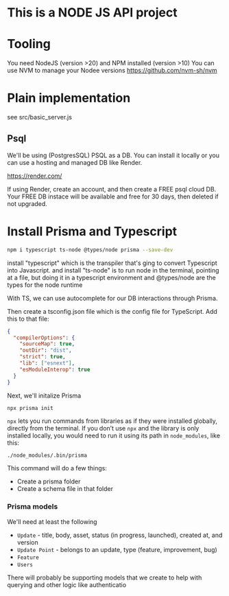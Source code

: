 # This is a NODE JS API project

# Tooling

You need NodeJS (version >20) and NPM installed (version >10)
You can use NVM to manage your Nodee versions https://github.com/nvm-sh/nvm

# Plain implementation

see src/basic_server.js

## Psql

We'll be using (PostgresSQL) PSQL as a DB.
You can install it locally or you can use a hosting and managed DB like Render.

https://render.com/

If using Render, create an account, and then create a FREE psql cloud DB.
Your FREE DB instace will be available and free for 30 days, then deleted if not upgraded.

# Install Prisma and Typescript

```bash
npm i typescript ts-node @types/node prisma --save-dev
```

install "typescript" which is the transpiler that's ging to convert Typescript into Javascript.
and install "ts-node" is to run node in the terminal, pointing at a file, but doing it in a typescript environment
and @types/node are the types for the node runtime

With TS, we can use autocomplete for our DB interactions through Prisma.

Then create a tsconfig.json file which is the config file for TypeScript. Add this to that file:

```json
{
  "compilerOptions": {
    "sourceMap": true,
    "outDir": "dist",
    "strict": true,
    "lib": ["esnext"],
    "esModuleInterop": true
  }
}
```

Next, we'll initalize Prisma

```bash
npx prisma init
```

`npx` lets you run commands from libraries as if they were installed globally, directly from the terminal. If you don’t use `npx` and the library is only installed locally, you would need to run it using its path in `node_modules`, like this:

```
./node_modules/.bin/prisma
```

This command will do a few things:

- Create a prisma folder
- Create a schema file in that folder

### Prisma models

We'll need at least the following

- `Update` - title, body, asset, status (in progress, launched), created at, and version
- `Update Point` - belongs to an update, type (feature, improvement, bug)
- `Feature`
- `Users`

There will probably be supporting models that we create to help with querying and other logic like authenticatio
